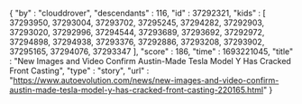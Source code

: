 {
  "by" : "clouddrover",
  "descendants" : 116,
  "id" : 37292321,
  "kids" : [ 37293950, 37293004, 37293702, 37295245, 37294282, 37292903, 37293020, 37292996, 37294544, 37293689, 37293692, 37292972, 37294898, 37294938, 37293376, 37292886, 37293208, 37293902, 37295165, 37294076, 37293347 ],
  "score" : 186,
  "time" : 1693221045,
  "title" : "New Images and Video Confirm Austin-Made Tesla Model Y Has Cracked Front Casting",
  "type" : "story",
  "url" : "https://www.autoevolution.com/news/new-images-and-video-confirm-austin-made-tesla-model-y-has-cracked-front-casting-220165.html"
}

